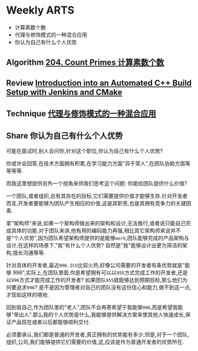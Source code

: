 # Weekly ARTS

- 计算素数个数
- 代理与修饰模式的一种混合应用
- 你认为自己有什么个人优势

## Algorithm [204. Count Primes 计算素数个数](PrimeCount.md)

## Review [Introduction into an Automated C++ Build Setup with Jenkins and CMake](https://thoughts-on-cpp.com/2019/03/27/introduction-into-build-automation-setup-with-jenkins-and-cmake/)

## Technique [代理与修饰模式的一种混合应用](ProxyDecorator.md)

## Share 你认为自己有什么个人优势

可能在面试时,别人会问你,针对这个职位,你认为自己有什么个人优势?

你或许会回答,在技术方面拥有积累,在学习能力方面"异于常人",在团队协助方面等等等等.

而我这里想提供另外一个视角来供我们思考这个问题: 你能给团队提供什么价值?

一个团队,或者组织,总有其存在的目标,它们需要提供价值才能够生存.针对开发者而言,开发者要能够为团队产生相应的价值,这是其职责,也是其拥有竞争力的关键因素.

拿"架构师"来说,如果一个架构师做出来的架构和设计,无法推行,或者说只能自己完成具体的功能.对于团队来讲,他有用的编码能力再强,相比其它架构师来说并不是"个人优势",因为团队希望架构师提供的是能够`work`,团队能够完成的产品架构与设计,在这样的场景下,"我"有什么个人优势? 自然是"我"能够设计出更为简洁的架构,擅长沟通等等.

针对具体的开发者,最近`996.ICU`比较火热,好像公司需要的开发者有条优势就是"能够 996",实际上,在团队里面,你是希望拥有可以以`955`方式完成工作的开发者,还是以`996`方式才能完成工作的开发者? 如果团队`955`就能够达到预期目标,那么他们为何要追求`996`? 是不是因为管理者对自己的团队没有这份信心和能力,做不到这一点,才现如这样的境地.

回到我自己,作为团队里的"老人",团队不会再寄希望于我能够`996`,而是希望我能够"带出人".那么我的个人优势是什么,我能够提供解决方案来使其他人快速成长,保证产品现在或者以后都能够顺利交付.

必须要承认,我们都是普通的开发者,真正拥有的优势能有多少,但是,对于一个团队,组织,公司,我们能够提供它们需要的价值,这,应该是作为普通开发者的优势所在.
